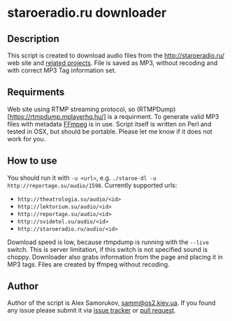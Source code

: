 # staroeradio.ru downloader
## Description
This script is created to download audio files from the http://staroeradio.ru/ web site and [related projects](http://www.audiopedia.su/). File is saved as MP3, without recoding and with correct MP3 Tag information set.
## Requirments
Web site using RTMP streaming protocol, so (RTMPDump)[https://rtmpdump.mplayerhq.hu/] is a requirment. To generate valid MP3 files with metadata [FFmpeg](https://www.ffmpeg.org/) is in use. Script itself is written on Perl and tested in OSX, but should be portable. Please let me know if it does not work for you.
## How to use
You should run it with `-u <url>`, e.g. 
`./staroe-dl -u http://reportage.su/audio/1598`. Currently supported urls:
- `http://theatrologia.su/audio/<id>`
- `http://lektorium.su/audio/<id> `
- `http://reportage.su/audio/<id>` 
- `http://svidetel.su/audio/<id>`
- `http://staroeradio.ru/audio/<id>`

Download speed is low, because rtmpdump is running with the `--live` switch. This is server limitation, if this switch is not specified sound is choppy. Downloader also grabs information from the page and placing it in MP3 tags. Files are created by ffmpeg without recoding.

## Author
Author of the script is Alex Samorukov, samm@os2.kiev.ua. If you found any issue please submit it via [issue tracker](https://github.com/samm-git/staroeradio-dl/issues) or [pull request](https://github.com/samm-git/staroeradio-dl/pulls). 
